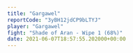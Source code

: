 ```yaml
---
title: "Gargawel"
reportCode: "3yBH12jdCP9bLTYJ"
player: "Gargawel"
fight: "Shade of Aran - Wipe 1 (68%)"
date: 2021-06-07T18:57:55.202000+00:00
---
```

